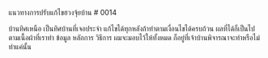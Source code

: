 แนวทางการปรับแก้ไขฮวงจุ้ยบ้าน # 0014

บ้านทิศเหนือ เป็นทิศบ้านที่เจอประจำ แก้ไขได้ทุกหลังถ้าทำตามเงื่อนไขได้ครบถ้วน ผลที่ได้ก็เป็นไปตามเนื้อผ้าที่เราทำ ข้อมูล หลักการ วิธีการ ผมจะมอบไว้ให้ทั้งหมด ก็อยู่ที่เจ้าบ้านพิจารณาจะทำหรือไม่ทำแค่นั้น
